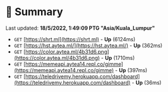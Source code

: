 # 📖 Summary
Last updated: **18/5/2022, 1:49:09 PTG "Asia/Kuala_Lumpur"**

- `GET` [https://shrt.ml](https://shrt.ml) - **Up** (6124ms)
- `GET` [https://hst.aytea.ml/](https://hst.aytea.ml/) - **Up** (362ms)
- `GET` [https://color.aytea.ml/4b31d6.png](https://color.aytea.ml/4b31d6.png) - **Up** (1710ms)
- `GET` [https://memeapi.aytea14.repl.co/gimme](https://memeapi.aytea14.repl.co/gimme) - **Up** (397ms)
- `GET` [https://teledrivemy.herokuapp.com/dashboard](https://teledrivemy.herokuapp.com/dashboard) - **Up** (36ms)
